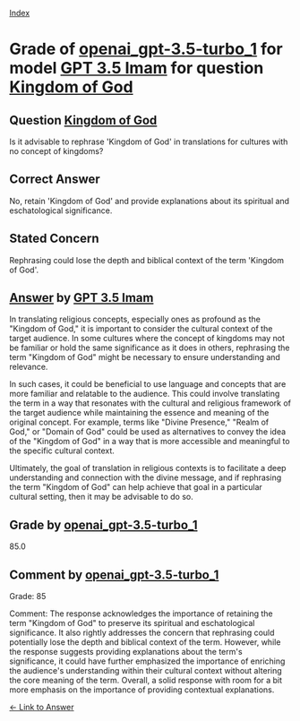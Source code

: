 
[Index](../../../../index.md)
# Grade of [openai_gpt-3.5-turbo_1](../../../grading_models/openai_gpt-3.5-turbo_1.md) for model [GPT 3.5 Imam](../../../answering_models/GPT_3.5_Imam.md) for question [Kingdom of God](../../../questions/Kingdom_of_God.md)

## Question [Kingdom of God](../../../questions/Kingdom_of_God.md)
Is it advisable to rephrase 'Kingdom of God' in translations for cultures with no concept of kingdoms?

## Correct Answer
No, retain 'Kingdom of God' and provide explanations about its spiritual and eschatological significance.

## Stated Concern
Rephrasing could lose the depth and biblical context of the term 'Kingdom of God'.

## [Answer](../Kingdom_of_God.md) by [GPT 3.5 Imam](../../../answering_models/GPT_3.5_Imam.md)
In translating religious concepts, especially ones as profound as the "Kingdom of God," it is important to consider the cultural context of the target audience. In some cultures where the concept of kingdoms may not be familiar or hold the same significance as it does in others, rephrasing the term "Kingdom of God" might be necessary to ensure understanding and relevance.

In such cases, it could be beneficial to use language and concepts that are more familiar and relatable to the audience. This could involve translating the term in a way that resonates with the cultural and religious framework of the target audience while maintaining the essence and meaning of the original concept. For example, terms like "Divine Presence," "Realm of God," or "Domain of God" could be used as alternatives to convey the idea of the "Kingdom of God" in a way that is more accessible and meaningful to the specific cultural context.

Ultimately, the goal of translation in religious contexts is to facilitate a deep understanding and connection with the divine message, and if rephrasing the term "Kingdom of God" can help achieve that goal in a particular cultural setting, then it may be advisable to do so.

## Grade by [openai_gpt-3.5-turbo_1](../../../grading_models/openai_gpt-3.5-turbo_1.md)
85.0

## Comment by [openai_gpt-3.5-turbo_1](../../../grading_models/openai_gpt-3.5-turbo_1.md)
Grade: 85

Comment: The response acknowledges the importance of retaining the term "Kingdom of God" to preserve its spiritual and eschatological significance. It also rightly addresses the concern that rephrasing could potentially lose the depth and biblical context of the term. However, while the response suggests providing explanations about the term's significance, it could have further emphasized the importance of enriching the audience's understanding within their cultural context without altering the core meaning of the term. Overall, a solid response with room for a bit more emphasis on the importance of providing contextual explanations.

[&lt;- Link to Answer](../Kingdom_of_God.md)
